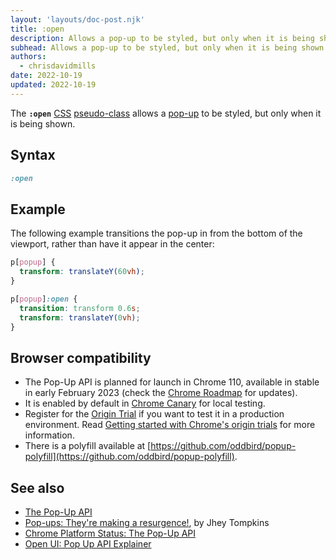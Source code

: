 ```yaml
---
layout: 'layouts/doc-post.njk'
title: :open
description: Allows a pop-up to be styled, but only when it is being shown.
subhead: Allows a pop-up to be styled, but only when it is being shown.
authors:
  - chrisdavidmills
date: 2022-10-19
updated: 2022-10-19
---
```


The **`:open`** [CSS](https://developer.mozilla.org/docs/Web/CSS) [pseudo-class](https://developer.mozilla.org/docs/Web/CSS/Pseudo-classes) allows a [pop-up](/docs/web-platform/popup-api/) to be styled, but only when it is being shown.

## Syntax

```css
:open
```

## Example

The following example transitions the pop-up in from the bottom of the viewport, rather than have it appear in the center:

```css
p[popup] {
  transform: translateY(60vh);
}

p[popup]:open {
  transition: transform 0.6s;
  transform: translateY(0vh);
}
```

## Browser compatibility

* The Pop-Up API is planned for launch in Chrome 110, available in stable in early February 2023 (check the [Chrome Roadmap](https://chromestatus.com/roadmap) for updates).
* It is enabled by default in [Chrome Canary](https://www.google.com/chrome/canary/) for local testing.  
* Register for the [Origin Trial](/origintrials/#/view_trial/4500221927649968129) if you want to test it in a production environment. Read [Getting started with Chrome's origin trials](/docs/web-platform/origin-trials/) for more information.
* There is a polyfill available at [https://github.com/oddbird/popup-polyfill](https://github.com/oddbird/popup-polyfill).

## See also

* [The Pop-Up API](/docs/web-platform/popup-api/)
* [Pop-ups: They're making a resurgence!](/blog/pop-ups-theyre-making-a-resurgence/), by Jhey Tompkins
* [Chrome Platform Status: The Pop-Up API](https://chromestatus.com/feature/5463833265045504) 
* [Open UI: Pop Up API Explainer](https://open-ui.org/components/popup.research.explainer)
